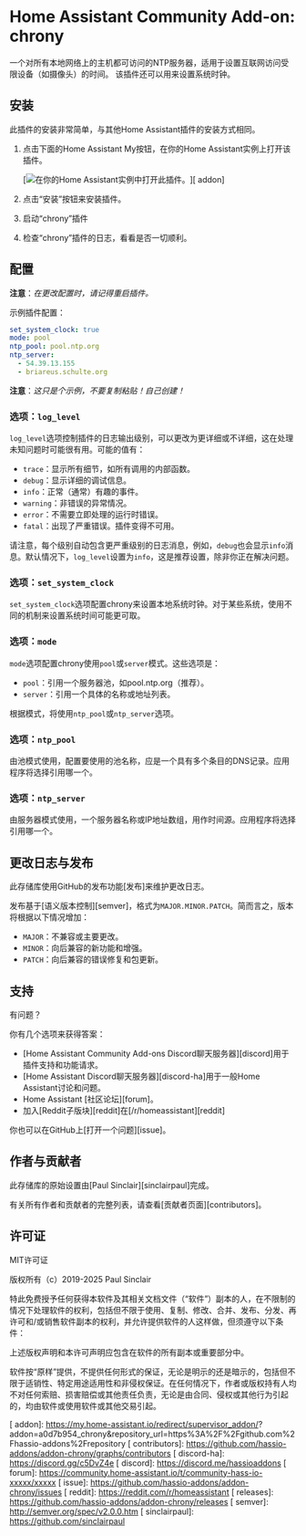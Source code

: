 # Home Assistant Community Add-on: chrony

一个对所有本地网络上的主机都可访问的NTP服务器，适用于设置互联网访问受限设备（如摄像头）的时间。
该插件还可以用来设置系统时钟。

## 安装

此插件的安装非常简单，与其他Home Assistant插件的安装方式相同。

1. 点击下面的Home Assistant My按钮，在你的Home Assistant实例上打开该插件。

   [![在你的Home Assistant实例中打开此插件。][ addon-badge]][ addon]

1. 点击“安装”按钮来安装插件。
1. 启动“chrony”插件
1. 检查“chrony”插件的日志，看看是否一切顺利。

## 配置

**注意**：_在更改配置时，请记得重启插件。_

示例插件配置：

```yaml
set_system_clock: true
mode: pool
ntp_pool: pool.ntp.org
ntp_server:
  - 54.39.13.155
  - briareus.schulte.org
```

**注意**：_这只是个示例，不要复制粘贴！自己创建！_

### 选项：`log_level`

`log_level`选项控制插件的日志输出级别，可以更改为更详细或不详细，这在处理未知问题时可能很有用。可能的值有：

- `trace`：显示所有细节，如所有调用的内部函数。
- `debug`：显示详细的调试信息。
- `info`：正常（通常）有趣的事件。
- `warning`：非错误的异常情况。
- `error`：不需要立即处理的运行时错误。
- `fatal`：出现了严重错误。插件变得不可用。

请注意，每个级别自动包含更严重级别的日志消息，例如，`debug`也会显示`info`消息。默认情况下，`log_level`设置为`info`，这是推荐设置，除非你正在解决问题。

### 选项：`set_system_clock`

`set_system_clock`选项配置chrony来设置本地系统时钟。对于某些系统，使用不同的机制来设置系统时间可能更可取。

### 选项：`mode`

`mode`选项配置chrony使用`pool`或`server`模式。这些选项是：

- `pool`：引用一个服务器池，如pool.ntp.org（推荐）。
- `server`：引用一个具体的名称或地址列表。

根据模式，将使用`ntp_pool`或`ntp_server`选项。

### 选项：`ntp_pool`

由池模式使用，配置要使用的池名称，应是一个具有多个条目的DNS记录。应用程序将选择引用哪一个。

### 选项：`ntp_server`

由服务器模式使用，一个服务器名称或IP地址数组，用作时间源。应用程序将选择引用哪一个。

## 更改日志与发布

此存储库使用GitHub的发布功能[发布]来维护更改日志。

发布基于[语义版本控制][semver]，格式为`MAJOR.MINOR.PATCH`。简而言之，版本将根据以下情况增加：

- `MAJOR`：不兼容或主要更改。
- `MINOR`：向后兼容的新功能和增强。
- `PATCH`：向后兼容的错误修复和包更新。

## 支持

有问题？

你有几个选项来获得答案：

- [Home Assistant Community Add-ons Discord聊天服务器][discord]用于插件支持和功能请求。
- [Home Assistant Discord聊天服务器][discord-ha]用于一般Home Assistant讨论和问题。
- Home Assistant [社区论坛][forum]。
- 加入[Reddit子版块][reddit]在[/r/homeassistant][reddit]

你也可以在GitHub上[打开一个问题][issue]。

## 作者与贡献者

此存储库的原始设置由[Paul Sinclair][sinclairpaul]完成。

有关所有作者和贡献者的完整列表，请查看[贡献者页面][contributors]。

## 许可证

MIT许可证

版权所有（c）2019-2025 Paul Sinclair

特此免费授予任何获得本软件及其相关文档文件（“软件”）副本的人，在不限制的情况下处理软件的权利，包括但不限于使用、复制、修改、合并、发布、分发、再许可和/或销售软件副本的权利，并允许提供软件的人这样做，但须遵守以下条件：

上述版权声明和本许可声明应包含在软件的所有副本或重要部分中。

软件按“原样”提供，不提供任何形式的保证，无论是明示的还是暗示的，包括但不限于适销性、特定用途适用性和非侵权保证。在任何情况下，作者或版权持有人均不对任何索赔、损害赔偿或其他责任负责，无论是由合同、侵权或其他行为引起的，均由软件或使用软件或其他交易引起。

[ addon-badge]: https://my.home-assistant.io/badges/supervisor_addon.svg
[ addon]: https://my.home-assistant.io/redirect/supervisor_addon/? addon=a0d7b954_chrony&repository_url=https%3A%2F%2Fgithub.com%2Fhassio-addons%2Frepository
[ contributors]: https://github.com/hassio-addons/addon-chrony/graphs/contributors
[ discord-ha]: https://discord.gg/c5DvZ4e
[ discord]: https://discord.me/hassioaddons
[ forum]: https://community.home-assistant.io/t/community-hass-io-xxxxx/xxxxx
[ issue]: https://github.com/hassio-addons/addon-chrony/issues
[ reddit]: https://reddit.com/r/homeassistant
[ releases]: https://github.com/hassio-addons/addon-chrony/releases
[ semver]: http://semver.org/spec/v2.0.0.htm
[ sinclairpaul]: https://github.com/sinclairpaul
